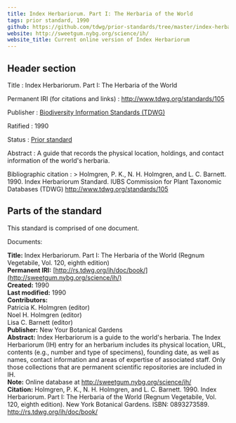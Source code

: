 ```yaml
---
title: Index Herbariorum. Part I: The Herbaria of the World
tags: prior standard, 1990
github: https://github.com/tdwg/prior-standards/tree/master/index-herbariorum-part-i
website: http://sweetgum.nybg.org/science/ih/
website_title: Current online version of Index Herbariorum
---
```


## Header section

Title
: Index Herbariorum. Part I: The Herbaria of the World

Permanent IRI (for citations and links)
: <http://www.tdwg.org/standards/105>

Publisher
: [Biodiversity Information Standards (TDWG)](https://www.tdwg.org/)

Ratified
: 1990

Status
: [Prior standard](https://www.tdwg.org/standards/status-and-categories/)

Abstract
: A guide that records the physical location, holdings, and contact information of the world's herbaria.

Bibliographic citation
: > Holmgren, P. K., N. H. Holmgren, and L. C. Barnett. 1990. Index Herbariorum Standard. IUBS Commission for Plant Taxonomic Databases (TDWG) http://www.tdwg.org/standards/105

## Parts of the standard

This standard is comprised of one document. 

Documents:

**Title:** Index Herbariorum. Part I: The Herbaria of the World (Regnum Vegetabile, Vol. 120, eighth edition) <br/>
**Permanent IRI:** [http://rs.tdwg.org/ih/doc/book/](http://sweetgum.nybg.org/science/ih/) <br/>
**Created:** 1990 <br/>
**Last modified:** 1990 <br/>
**Contributors:** <br/>
Patricia K. Holmgren (editor) <br/>
Noel H. Holmgren (editor) <br/>
Lisa C. Barnett (editor) <br/>
**Publisher:** New Your Botanical Gardens <br/>
**Abstract:** Index Herbariorum is a guide to the world's herbaria.  The Index Herbariorum (IH) entry for an herbarium includes its physical location, URL, contents (e.g., number and type of specimens), founding date, as well as names, contact information and areas of expertise of associated staff. Only those collections that are permanent scientific repositories are included in IH. <br/>
**Note:** Online database at http://sweetgum.nybg.org/science/ih/ <br/>
**Citation:** Holmgren, P. K., N. H. Holmgren, and L. C. Barnett. 1990. Index Herbariorum. Part I: The Herbaria of the World (Regnum Vegetabile, Vol. 120, eighth edition). New York Botanical Gardens. ISBN: 0893273589. http://rs.tdwg.org/ih/doc/book/

